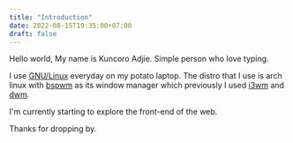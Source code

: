 ```yaml
---
title: "Introduction"
date: 2022-08-15T19:35:00+07:00
draft: false
---
```


Hello world, My name is Kuncoro Adjie.
Simple person who love typing.

I use [GNU/Linux](https://www.gnu.org/gnu/linux-and-gnu) everyday on my potato laptop. The distro that I use is arch linux with [bspwm](https://github.com/baskerville/bspwm) as its window manager which previously I used [i3wm](https://i3wm.org/) and [dwm](https://dwm.suckless.org/).

I'm currently starting to explore the front-end of the web.

Thanks for dropping by.


